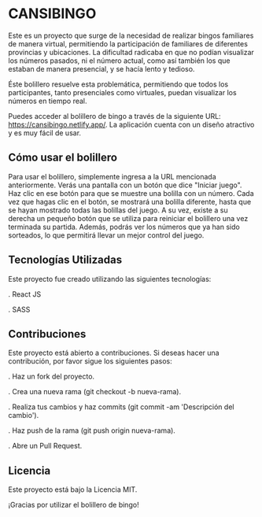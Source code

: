 
# CANSIBINGO
Este es un proyecto que surge de la necesidad de realizar bingos familiares de manera virtual, permitiendo la participación de familiares de diferentes provincias y ubicaciones. La dificultad radicaba en que no podían visualizar los números pasados, ni el número actual, como así también los que estaban de manera presencial, y se hacía lento y tedioso.

Éste bolillero resuelve esta problemática, permitiendo que todos los participantes, tanto presenciales como virtuales, puedan visualizar los números en tiempo real.

Puedes acceder al bolillero de bingo a través de la siguiente URL: https://cansibingo.netlify.app/. La aplicación cuenta con un diseño atractivo y es muy fácil de usar.

## Cómo usar el bolillero
Para usar el bolillero, simplemente ingresa a la URL mencionada anteriormente. Verás una pantalla con un botón que dice "Iniciar juego". Haz clic en ese botón para que se muestre una bolilla con un número. Cada vez que hagas clic en el botón, se mostrará una bolilla diferente, hasta que se hayan mostrado todas las bolillas del juego.
A su vez, existe a su derecha un pequeño botón que se utiliza para reiniciar el bolillero una vez terminada su partida.
Además, podrás ver los números que ya han sido sorteados, lo que permitirá llevar un mejor control del juego.

## Tecnologías Utilizadas
Este proyecto fue creado utilizando las siguientes tecnologías:

. React JS

. SASS


## Contribuciones
Este proyecto está abierto a contribuciones. Si deseas hacer una contribución, por favor sigue los siguientes pasos:

. Haz un fork del proyecto.

. Crea una nueva rama (git checkout -b nueva-rama).

. Realiza tus cambios y haz commits (git commit -am 'Descripción del cambio').

. Haz push de la rama (git push origin nueva-rama).

. Abre un Pull Request.

## Licencia
Este proyecto está bajo la Licencia MIT. 

¡Gracias por utilizar el bolillero de bingo!
